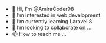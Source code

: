 - 👋 Hi, I’m @AmiraCoder98
- 👀 I’m interested in web development
- 🌱 I’m currently learning Laravel 8 
- 💞️ I’m looking to collaborate on ...
- 📫 How to reach me ...

<!---
AmiraCoder98/AmiraCoder98 is a ✨ special ✨ repository because its `README.md` (this file) appears on your GitHub profile.
You can click the Preview link to take a look at your changes.
--->
